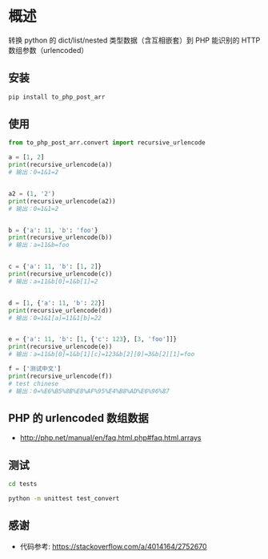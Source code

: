 
# 概述
转换 python 的 dict/list/nested 类型数据（含互相嵌套）到 PHP 能识别的 HTTP 数组参数（urlencoded）


## 安装

```sh
pip install to_php_post_arr
```


## 使用


```py
from to_php_post_arr.convert import recursive_urlencode

a = [1, 2]
print(recursive_urlencode(a))
# 输出：0=1&1=2


a2 = (1, '2')
print(recursive_urlencode(a2))
# 输出：0=1&1=2


b = {'a': 11, 'b': 'foo'}
print(recursive_urlencode(b))
# 输出：a=11&b=foo


c = {'a': 11, 'b': [1, 2]}
print(recursive_urlencode(c))
# 输出：a=11&b[0]=1&b[1]=2


d = [1, {'a': 11, 'b': 22}]
print(recursive_urlencode(d))
# 输出：0=1&1[a]=11&1[b]=22


e = {'a': 11, 'b': [1, {'c': 123}, [3, 'foo']]}
print(recursive_urlencode(e))
# 输出：a=11&b[0]=1&b[1][c]=123&b[2][0]=3&b[2][1]=foo

f = ['测试中文']
print(recursive_urlencode(f))
# test chinese 
# 输出：0=%E6%B5%8B%E8%AF%95%E4%B8%AD%E6%96%87

```

## PHP 的 urlencoded 数组数据
- http://php.net/manual/en/faq.html.php#faq.html.arrays



## 测试
```sh
cd tests

python -m unittest test_convert
```



## 感谢 
- 代码参考: https://stackoverflow.com/a/4014164/2752670
